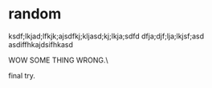 # random
ksdf;lkjad;lfkjk;ajsdfkj;kljasd;kj;lkja;sdfd
dfja;djf;lja;lkjsf;asd
asdiffhkajdsifhkasd


WOW SOME THING WRONG.\

final try.